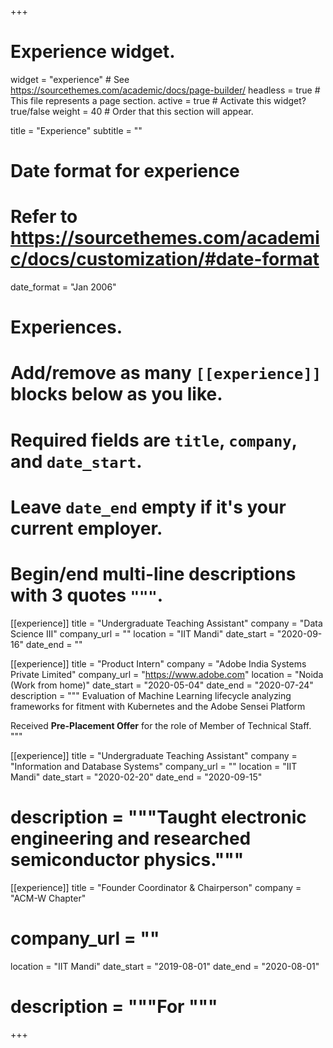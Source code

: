 +++
# Experience widget.
widget = "experience"  # See https://sourcethemes.com/academic/docs/page-builder/
headless = true  # This file represents a page section.
active = true  # Activate this widget? true/false
weight = 40  # Order that this section will appear.

title = "Experience"
subtitle = ""

# Date format for experience
#   Refer to https://sourcethemes.com/academic/docs/customization/#date-format
date_format = "Jan 2006"

# Experiences.
#   Add/remove as many `[[experience]]` blocks below as you like.
#   Required fields are `title`, `company`, and `date_start`.
#   Leave `date_end` empty if it's your current employer.
#   Begin/end multi-line descriptions with 3 quotes `"""`.
[[experience]]
  title = "Undergraduate Teaching Assistant"
  company = "Data Science III"
  company_url = ""
  location = "IIT Mandi"
  date_start = "2020-09-16"
  date_end = ""

[[experience]]
  title = "Product Intern"
  company = "Adobe India Systems Private Limited"
  company_url = "https://www.adobe.com"
  location = "Noida (Work from home)"
  date_start = "2020-05-04"
  date_end = "2020-07-24"
  description = """
  Evaluation of Machine Learning lifecycle analyzing frameworks for fitment with Kubernetes and the Adobe Sensei Platform


Received <b>Pre-Placement Offer</b> for the role of Member of Technical Staff.
  """

[[experience]]
  title = "Undergraduate Teaching Assistant"
  company = "Information and Database Systems"
  company_url = ""
  location = "IIT Mandi"
  date_start = "2020-02-20"
  date_end = "2020-09-15"
#  description = """Taught electronic engineering and researched semiconductor physics."""
[[experience]]
  title = "Founder Coordinator & Chairperson"
  company = "ACM-W Chapter"
 # company_url = ""
  location = "IIT Mandi"
  date_start = "2019-08-01"
  date_end = "2020-08-01"
#  description = """For """ 

+++
